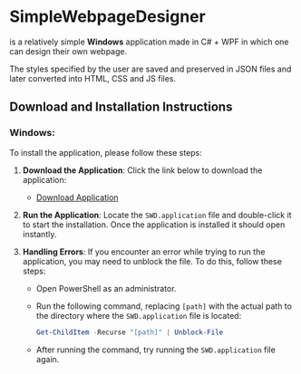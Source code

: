 # SimpleWebpageDesigner
is a relatively simple **Windows** application made in C# + WPF in which one can design their own webpage. 

The styles specified by the user are saved and preserved in JSON files and later converted into HTML, CSS and JS files.

## Download and Installation Instructions

### Windows:
To install the application, please follow these steps:

1. **Download the Application**: Click the link below to download the application:
   - [Download Application](https://github.com/RC-GitHub/SimpleWebpageDesigner/releases)

2. **Run the Application**: Locate the `SWD.application` file and double-click it to start the installation. Once the application is installed it should open instantly.

3. **Handling Errors**: If you encounter an error while trying to run the application, you may need to unblock the file. To do this, follow these steps:

   - Open PowerShell as an administrator.
   - Run the following command, replacing `[path]` with the actual path to the directory where the `SWD.application` file is located:

     ```powershell
     Get-ChildItem -Recurse "[path]" | Unblock-File
     ```

   - After running the command, try running the `SWD.application` file again.
